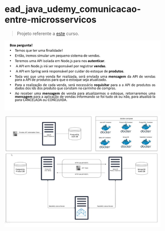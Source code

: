 # ead_java_udemy_comunicacao-entre-microsservicos

> Projeto referente a [este](https://www.udemy.com/course/comunicacao-entre-microsservicos/) curso.

![objetivo](objetivo.jpg)

![arquitetura](arquitetura.jpg)

